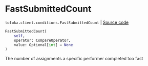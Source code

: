 # FastSubmittedCount
`toloka.client.conditions.FastSubmittedCount` | [Source code](https://github.com/Toloka/toloka-kit/blob/v0.1.24/src/client/conditions.py#L165)

```python
FastSubmittedCount(
    self,
    operator: CompareOperator,
    value: Optional[int] = None
)
```

The number of assignments a specific performer completed too fast

